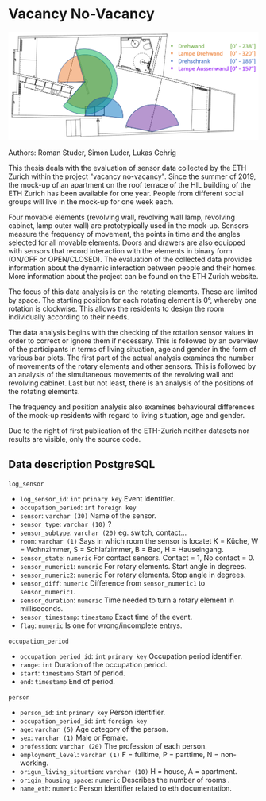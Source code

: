 # Vacancy No-Vacancy

![](data_analysis/layout.PNG)

Authors: Roman Studer, Simon Luder, Lukas Gehrig

This thesis deals with the evaluation of sensor data collected by the ETH Zurich within the project "vacancy no-vacancy". Since the summer of 2019, the mock-up of an apartment on the roof terrace of the HIL building of the ETH Zurich has been available for one year. People from different social groups will live in the mock-up for one week each.

Four movable elements (revolving wall, revolving wall lamp, revolving cabinet, lamp outer wall) are prototypically used in the mock-up. Sensors measure the frequency of movement, the points in time and the angles selected for all movable elements. Doors and drawers are also equipped with sensors that record interaction with the elements in binary form (ON/OFF or OPEN/CLOSED). The evaluation of the collected data provides information about the dynamic interaction between people and their homes. More information about the project can be found on the ETH Zurich website.

The focus of this data analysis is on the rotating elements. These are limited by space. The starting position for each rotating element is 0°, whereby one rotation is clockwise. This allows the residents to design the room individually according to their needs.

The data analysis begins with the checking of the rotation sensor values in order to correct or ignore them if necessary. This is followed by an overview of the participants in terms of living situation, age and gender in the form of various bar plots. The first part of the actual analysis examines the number of movements of the rotary elements and other sensors. This is followed by an analysis of the simultaneous movements of the revolving wall and revolving cabinet. Last but not least, there is an analysis of the positions of the rotating elements.

The frequency and position analysis also examines behavioural differences of the mock-up residents with regard to living situation, age and gender.

Due to the right of first publication of the ETH-Zurich neither datasets nor results are visible, only the source code.



## Data description PostgreSQL

`log_sensor`
- `log_sensor_id`: `int` `prinary key` Event identifier.
- `occupation_period`: `int` `foreign key` 
- `sensor`: `varchar (30)` Name of the sensor.
- `sensor_type`: `varchar (10)` ?
- `sensor_subtype`: `varchar (20)` eg. switch, contact...
- `room`: `varchar (1)` Says in which room the sensor is locatet K = Küche, W = Wohnzimmer, S = Schlafzimmer, B = Bad, H = Hauseingang.
- `sensor_state`: `numeric` For contact sensors. Contact = 1, No contact = 0.
- `sensor_numeric1`: `numeric` For rotary elements. Start angle in degrees.
- `sensor_numeric2`: `numeric` For rotary elements. Stop angle in degrees.
- `sensor_diff`: `numeric` Difference from `sensor_numeric1` to `sensor_numeric1`.
- `sensor_duration`: `numeric` Time needed to turn a rotary element in milliseconds.
- `sensor_timestamp`: `timestamp` Exact time of the event.
- `flag`: `numeric` Is one for wrong/incomplete entrys.

`occupation_period`
- `occupation_period_id`: `int` `prinary key` Occupation period identifier.
- `range`: `int` Duration of the occupation period.
- `start`: `timestamp` Start of period.
- `end`: `timestamp` End of period.

`person`
- `person_id`: `int` `prinary key` Person identifier.
- `occupation_period_id`: `int` `foreign key` 
- `age`: `varchar (5)` Age category of the person.
- `sex`: `varchar (1)` Male or Female.
- `profession`: `varchar (20)` The profession of each person.
- `employment_level`: `varchar (1)` F = fulltime, P = parttime, N = non-working.
- `origun_living_situation`: `varchar (10)` H = house, A = apartment.
- `origin_housing_space`: `numeric` Describes the number of rooms .
- `name_eth`: `numeric` Person identifier related to eth documentation.





